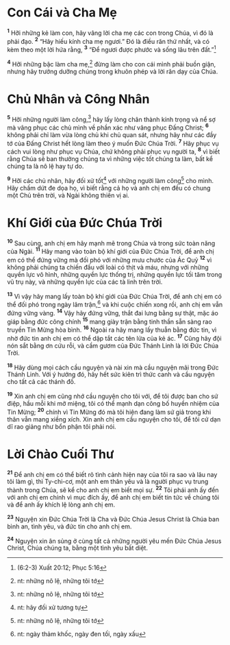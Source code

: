 

# Con Cái và Cha Mẹ
<sup><b>1</b></sup> Hỡi những kẻ làm con, hãy vâng lời cha mẹ các con trong Chúa, vì đó là phải đạo. <sup><b>2</b></sup> “Hãy hiếu kính cha mẹ ngươi.” Đó là điều răn thứ nhất, và có kèm theo một lời hứa rằng, <sup><b>3</b></sup> “Để ngươi được phước và sống lâu trên đất.”[^5]

<sup><b>4</b></sup> Hỡi những bậc làm cha mẹ,[^1] đừng làm cho con cái mình phải buồn giận, nhưng hãy trưởng dưỡng chúng trong khuôn phép và lời răn dạy của Chúa.

# Chủ Nhân và Công Nhân
<sup><b>5</b></sup> Hỡi những người làm công,[^1] hãy lấy lòng chân thành kính trọng và nể sợ mà vâng phục các chủ mình về phần xác như vâng phục Đấng Christ; <sup><b>6</b></sup> không phải chỉ làm vừa lòng chủ khi chủ quan sát, nhưng hãy như các đầy tớ của Đấng Christ hết lòng làm theo ý muốn Đức Chúa Trời. <sup><b>7</b></sup> Hãy phục vụ cách vui lòng như phục vụ Chúa, chứ không phải phục vụ người ta, <sup><b>8</b></sup> vì biết rằng Chúa sẽ ban thưởng chúng ta vì những việc tốt chúng ta làm, bất kể chúng ta là nô lệ hay tự do.

<sup><b>9</b></sup> Hỡi các chủ nhân, hãy đối xử tốt[^2] với những người làm công[^6] cho mình. Hãy chấm dứt đe dọa họ, vì biết rằng cả họ và anh chị em đều có chung một Chủ trên trời, và Ngài không thiên vị ai.

# Khí Giới của Đức Chúa Trời
<sup><b>10</b></sup> Sau cùng, anh chị em hãy mạnh mẽ trong Chúa và trong sức toàn năng của Ngài. <sup><b>11</b></sup> Hãy mang vào toàn bộ khí giới của Đức Chúa Trời, để anh chị em có thể đứng vững mà đối phó với những mưu chước của Ác Quỷ <sup><b>12</b></sup> vì không phải chúng ta chiến đấu với loài có thịt và máu, nhưng với những quyền lực vô hình, những quyền lực thống trị, những quyền lực tối tăm trong vũ trụ này, và những quyền lực của các tà linh trên trời.

<sup><b>13</b></sup> Vì vậy hãy mang lấy toàn bộ khí giới của Đức Chúa Trời, để anh chị em có thể đối phó trong ngày lâm trận,[^4] và khi cuộc chiến xong rồi, anh chị em vẫn đứng vững vàng. <sup><b>14</b></sup> Vậy hãy đứng vững, thắt đai lưng bằng sự thật, mặc áo giáp bằng đức công chính <sup><b>15</b></sup> mang giày trận bằng tinh thần sẵn sàng rao truyền Tin Mừng hòa bình. <sup><b>16</b></sup> Ngoài ra hãy mang lấy thuẫn bằng đức tin, vì nhờ đức tin anh chị em có thể dập tắt các tên lửa của kẻ ác. <sup><b>17</b></sup> Cũng hãy đội nón sắt bằng ơn cứu rỗi, và cầm gươm của Đức Thánh Linh là lời Đức Chúa Trời.

<sup><b>18</b></sup> Hãy dùng mọi cách cầu nguyện và nài xin mà cầu nguyện mãi trong Đức Thánh Linh. Với ý hướng đó, hãy hết sức kiên trì thức canh và cầu nguyện cho tất cả các thánh đồ.

<sup><b>19</b></sup> Xin anh chị em cũng nhớ cầu nguyện cho tôi với, để tôi được ban cho sứ điệp, hầu mỗi khi mở miệng, tôi có thể mạnh dạn công bố huyền nhiệm của Tin Mừng; <sup><b>20</b></sup> chính vì Tin Mừng đó mà tôi hiện đang làm sứ giả trong khi thân vẫn mang xiềng xích. Xin anh chị em cầu nguyện cho tôi, để tôi cứ dạn dĩ rao giảng như bổn phận tôi phải nói.

# Lời Chào Cuối Thư
<sup><b>21</b></sup> Để anh chị em có thể biết rõ tình cảnh hiện nay của tôi ra sao và lâu nay tôi làm gì, thì Ty-chi-cơ, một anh em thân yêu và là người phục vụ trung thành trong Chúa, sẽ kể cho anh chị em biết mọi sự. <sup><b>22</b></sup> Tôi phái anh ấy đến với anh chị em chính vì mục đích ấy, để anh chị em biết tin tức về chúng tôi và để anh ấy khích lệ lòng anh chị em.

<sup><b>23</b></sup> Nguyện xin Đức Chúa Trời là Cha và Đức Chúa Jesus Christ là Chúa ban bình an, tình yêu, và đức tin cho anh chị em.

<sup><b>24</b></sup> Nguyện xin ân sủng ở cùng tất cả những người yêu mến Đức Chúa Jesus Christ, Chúa chúng ta, bằng một tình yêu bất diệt.

[^1]: nt: những nô lệ, những tôi tớ
[^1]: nt: những người cha
[^2]: nt: hãy đối xử tương tự
[^4]: nt: ngày thảm khốc, ngày đen tối, ngày xấu
[^5]: (6:2-3) Xuất 20:12; Phục 5:16
[^6]: nt: những nô lệ, những tôi tớ
